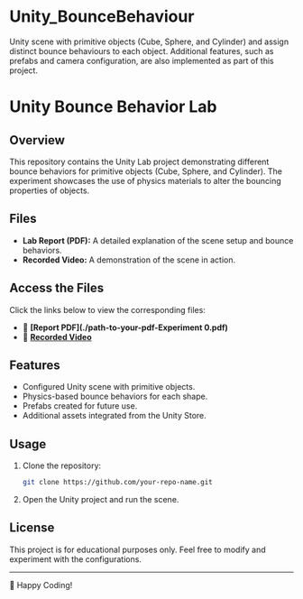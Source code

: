 # Unity_BounceBehaviour
Unity scene with primitive objects (Cube, Sphere, and Cylinder) and  assign distinct bounce behaviours to each object. Additional features, such as prefabs and  camera configuration, are also implemented as part of this project. 

# Unity Bounce Behavior Lab

## Overview
This repository contains the Unity Lab project demonstrating different bounce behaviors for primitive objects (Cube, Sphere, and Cylinder). The experiment showcases the use of physics materials to alter the bouncing properties of objects.

## Files
- **Lab Report (PDF):** A detailed explanation of the scene setup and bounce behaviors.
- **Recorded Video:** A demonstration of the scene in action.

## Access the Files
Click the links below to view the corresponding files:

- 📄 **[Report PDF](./path-to-your-pdf-Experiment 0.pdf)**
- 🎥 **[Recorded Video](./path-to-your-video-file.mp4)**

## Features
- Configured Unity scene with primitive objects.
- Physics-based bounce behaviors for each shape.
- Prefabs created for future use.
- Additional assets integrated from the Unity Store.

## Usage
1. Clone the repository:
   ```sh
   git clone https://github.com/your-repo-name.git
   ```
2. Open the Unity project and run the scene.

## License
This project is for educational purposes only. Feel free to modify and experiment with the configurations.

---

🚀 Happy Coding!
